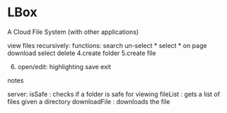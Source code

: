 # LBox
A Cloud File System (with other applications)


view files recursively:
functions:
    search
    un-select *
    select * on page
    download
    select
    delete
    4.create folder
    5.create file
    
6. open/edit:
    highlighting
    save
    exit
    
notes


server:
    isSafe : checks if a folder is safe for viewing
    fileList : gets a list of files given a directory
    downloadFile : downloads the file
    
    
